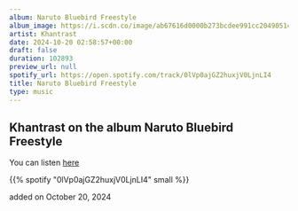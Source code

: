 ```yaml
---
album: Naruto Bluebird Freestyle
album_image: https://i.scdn.co/image/ab67616d0000b273bcdee991cc20490514959427
artist: Khantrast
date: 2024-10-20 02:58:57+00:00
draft: false
duration: 102893
preview_url: null
spotify_url: https://open.spotify.com/track/0lVp0ajGZ2huxjV0LjnLI4
title: Naruto Bluebird Freestyle
type: music
---
```



## Khantrast on the album Naruto Bluebird Freestyle

You can listen [here](https://open.spotify.com/track/0lVp0ajGZ2huxjV0LjnLI4)

{{% spotify "0lVp0ajGZ2huxjV0LjnLI4" small %}}

added on October 20, 2024